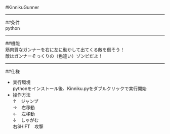 #KinnikuGunner  
***  
##条件  
python  
***  
##機能  
筋肉質なガンナーを右に左に動かして出てくる敵を倒そう！  
敵はガンナーそっくりの（色違い）ゾンビだよ！  
***  
##仕様
* 実行環境  
pythonをインストール後、Kinniku.pyをダブルクリックで実行開始  
* 操作方法  
↑　ジャンプ  
→　右移動  
←　左移動  
↓　しゃがむ  
右SHIFT　攻撃
